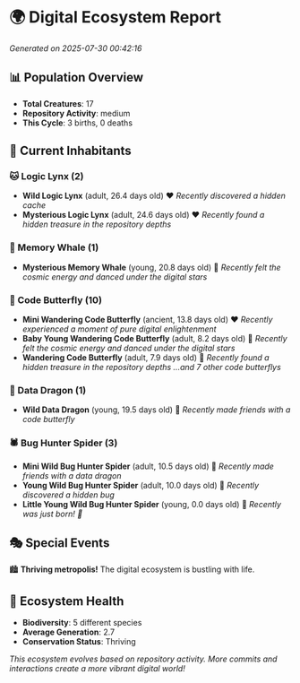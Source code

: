 # 🌍 Digital Ecosystem Report
*Generated on 2025-07-30 00:42:16*

## 📊 Population Overview
- **Total Creatures**: 17
- **Repository Activity**: medium
- **This Cycle**: 3 births, 0 deaths

## 👥 Current Inhabitants

### 🐱 Logic Lynx (2)
- **Wild Logic Lynx** (adult, 26.4 days old) ❤️
  *Recently discovered a hidden cache*
- **Mysterious Logic Lynx** (adult, 24.6 days old) ❤️
  *Recently found a hidden treasure in the repository depths*

### 🐋 Memory Whale (1)
- **Mysterious Memory Whale** (young, 20.8 days old) 💛
  *Recently felt the cosmic energy and danced under the digital stars*

### 🦋 Code Butterfly (10)
- **Mini Wandering Code Butterfly** (ancient, 13.8 days old) ❤️
  *Recently experienced a moment of pure digital enlightenment*
- **Baby Young Wandering Code Butterfly** (adult, 8.2 days old) 💛
  *Recently felt the cosmic energy and danced under the digital stars*
- **Wandering Code Butterfly** (adult, 7.9 days old) 💛
  *Recently found a hidden treasure in the repository depths*
  *...and 7 other code butterflys*

### 🐉 Data Dragon (1)
- **Wild Data Dragon** (young, 19.5 days old) 💚
  *Recently made friends with a code butterfly*

### 🕷️ Bug Hunter Spider (3)
- **Mini Wild Bug Hunter Spider** (adult, 10.5 days old) 💚
  *Recently made friends with a data dragon*
- **Young Wild Bug Hunter Spider** (adult, 10.0 days old) 💚
  *Recently discovered a hidden bug*
- **Little Young Wild Bug Hunter Spider** (young, 0.0 days old) 💚
  *Recently was just born! 👶*

## 🎭 Special Events

🏙️ **Thriving metropolis!** The digital ecosystem is bustling with life.

## 🔬 Ecosystem Health
- **Biodiversity**: 5 different species
- **Average Generation**: 2.7
- **Conservation Status**: Thriving

*This ecosystem evolves based on repository activity. More commits and interactions create a more vibrant digital world!*
